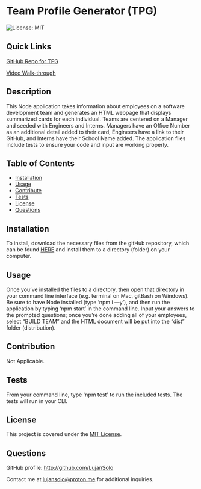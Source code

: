 # Team Profile Generator (TPG)

![License: MIT](https://img.shields.io/badge/License-MIT-yellow.svg)

## Quick Links
[GitHub Repo for TPG](https://github.com/LujanSolo/team-profile-gen)

[Video Walk-through](https://drive.google.com/file/d/1xeHybVMSs_UkJ7zy0WtVX5D5d_z4Hgjm/view)

## Description
  
This Node application takes information about employees on a software development team and generates an HTML webpage that displays summarized cards for each individual. Teams are centered on a Manager and seeded with Engineers and Interns. Managers have an Office Number as an additional detail added to their card, Engineers have a link to their GitHub, and Interns have their School Name added.  The application files include tests to ensure your code and input are working properly. 

## Table of Contents

- [Installation](#installation)
- [Usage](#usage)
- [Contribute](#contribute)
- [Tests](#tests)
- [License](#license)
- [Questions](#questions)

## Installation

To install, download the necessary files from the gitHub repository, which can be found [HERE](https://github.com/LujanSolo/team-profile-gen) and install them to a directory (folder) on your computer.

## Usage

Once you’ve installed the files to a directory, then open that directory in your command line interface (e.g. terminal on Mac, gitBash on Windows). Be sure to have Node installed (type ’npm i —y’), and then run the application by typing ‘npm start’ in the command line. Input your answers to the prompted questions; once you’re done adding all of your employees, select “BUILD TEAM” and the HTML document will be put into the “dist” folder (distribution).

## Contribution

Not Applicable.

## Tests

From your command line, type 'npm test' to run the included tests. The tests will run in your CLI.

## License


This project is covered under the [MIT License](https://opensource.org/licenses/MIT).


## Questions

GitHub profile: http://github.com/LujanSolo

Contact me at lujansolo@proton.me for additional inquiries.
